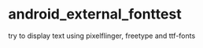 android_external_fonttest
=========================

try to display text using pixelflinger, freetype and ttf-fonts